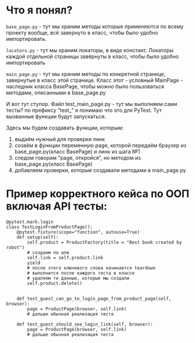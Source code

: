 # Что я понял?
`base_page.py` - тут мы храним методы которые применяются по всему проекту вообще, всё завернуто в класс, чтобы было удобно импортировать.

`locators.py` - тут мы храним локаторы, в виде констант. Локаторы каждой отдельной страницы завёрнуты в класс, чтобы было удобно импортировать

`main_page.py` - тут мы храним методы по конкретной странице, завернутые в класс этой странице. Класс этот - условный MainPage - наследник класса BasePage, чтобы можно было пользоваться методами, описанными в base_page.py

И вот тут ступор. Файл test_main_page.py - тут мы выполняем сами тесты? по префиксу "test_" я понимаю что это для PyTest. Тут вызванные функции будут запускаться.

Здесь мы будем создавать функции, которым:

1. выдаём нужный для проверки линк
2. созаём в функции переменную page, которой передаём браузер из base_page.py(класс BasePage) и линк из шага №1
3. следом говорим "page, откройся", но методом из base_page.py(класс BasePage)
4. добавляем проверки, которые создавали методами в main_page.py


# Пример корректного кейса по ООП включая API тесты:
    @pytest.mark.login
    class TestLoginFromProductPage():
        @pytest.fixture(scope="function", autouse=True)
        def setup(self):
            self.product = ProductFactory(title = "Best book created by robot")
            # создаем по апи
            self.link = self.product.link
            yield
            # после этого ключевого слова начинается teardown
            # выполнится после каждого теста в классе
            # удаляем те данные, которые мы создали 
            self.product.delete()
            
    
        def test_guest_can_go_to_login_page_from_product_page(self, browser):
            page = ProductPage(browser, self.link)
            # дальше обычная реализация теста
    
        def test_guest_should_see_login_link(self, browser):
            page = ProductPage(browser, self.link)
            # дальше обычная реализация теста